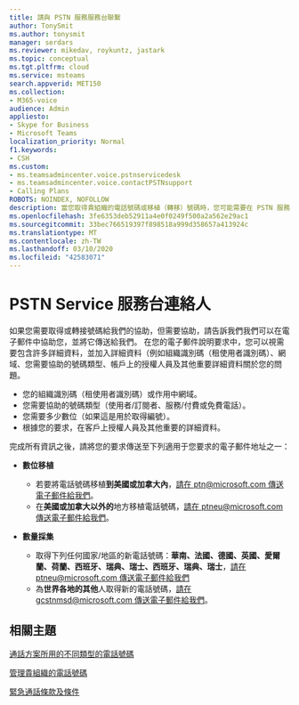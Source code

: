 ```yaml
---
title: 請與 PSTN 服務服務台聯繫
author: TonySmit
ms.author: tonysmit
manager: serdars
ms.reviewer: mikedav, roykuntz, jastark
ms.topic: conceptual
ms.tgt.pltfrm: cloud
ms.service: msteams
search.appverid: MET150
ms.collection:
- M365-voice
audience: Admin
appliesto:
- Skype for Business
- Microsoft Teams
localization_priority: Normal
f1.keywords:
- CSH
ms.custom:
- ms.teamsadmincenter.voice.pstnservicedesk
- ms.teamsadmincenter.voice.contactPSTNsupport
- Calling Plans
ROBOTS: NOINDEX, NOFOLLOW
description: 當您取得貴組織的電話號碼或移植（轉移）號碼時，您可能需要在 PSTN 服務台取得說明和支援。
ms.openlocfilehash: 3fe6353deb52911a4e0f0249f500a2a562e29ac1
ms.sourcegitcommit: 33bec766519397f898518a999d358657a413924c
ms.translationtype: MT
ms.contentlocale: zh-TW
ms.lasthandoff: 03/10/2020
ms.locfileid: "42583071"
---
```

# <a name="pstn-service-desk-contact"></a>PSTN Service 服務台連絡人

如果您需要取得或轉接號碼給我們的協助，但需要協助，請告訴我們我們可以在電子郵件中協助您，並將它傳送給我們。 在您的電子郵件說明要求中，您可以視需要包含許多詳細資料，並加入詳細資料（例如組織識別碼（租使用者識別碼）、網域、您需要協助的號碼類型、帳戶上的授權人員及其他重要詳細資料關於您的問題。

  - 您的組織識別碼（租使用者識別碼）或作用中網域。
  - 您需要協助的號碼類型（使用者/訂閱者、服務/付費或免費電話）。
  - 您需要多少數位（如果這是用於取得編號）。
  - 根據您的要求，在客戶上授權人員及其他重要的詳細資料。

完成所有資訊之後，請將您的要求傳送至下列適用于您要求的電子郵件地址之一：
- **數位移植**
    - 若要將電話號碼移植**到美國或加拿大內**，[請在 ptn@microsoft.com 傳送電子郵件給我們](mailto:ptn@microsoft.com)。
    - 在**美國或加拿大以外的**地方移植電話號碼，[請在 ptneu@microsoft.com 傳送電子郵件給我們](mailto:ptneu@microsoft.com)。
    
- **數量採集**
    - 取得下列任何國家/地區的新電話號碼：**華南、法國、德國、英國、愛爾蘭、荷蘭、西班牙、瑞典、瑞士、西班牙、瑞典、瑞士**，[請在 ptneu@microsoft.com 傳送電子郵件給我們](mailto:ptneu@microsoft.com)
    - 為**世界各地的其他**人取得新的電話號碼，[請在 gcstnmsd@microsoft.com 傳送電子郵件給我們](mailto:gcstnmsd@microsoft.com)。

## <a name="related-topics"></a>相關主題

[通話方案所用的不同類型的電話號碼](../different-kinds-of-phone-numbers-used-for-calling-plans.md)

[管理貴組織的電話號碼](manage-phone-numbers-for-your-organization.md)

[緊急通話條款及條件](../emergency-calling-terms-and-conditions.md)
  
